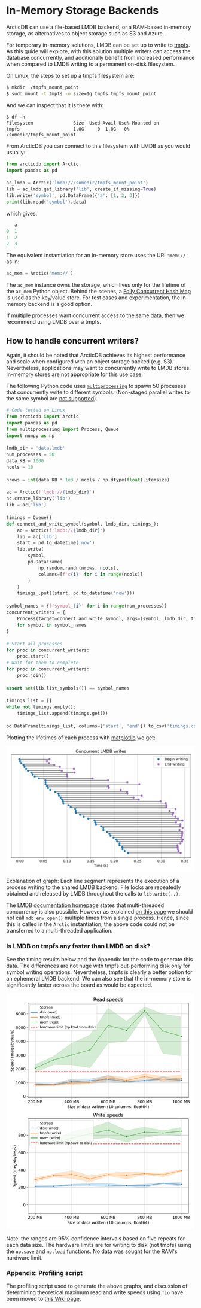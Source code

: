 # In-Memory Storage Backends

ArcticDB can use a file-based LMDB backend, or a RAM-based in-memory storage, as alternatives to object storage such as S3 and Azure.

For temporary in-memory solutions, LMDB can be set up to write to
[tmpfs](https://www.kernel.org/doc/html/latest/filesystems/tmpfs.html). As this guide will explore, with this solution
multiple writers can access the database concurrently, and additionally benefit from increased performance when compared
to LMDB writing to a permanent on-disk filesystem.

On Linux, the steps to set up a tmpfs filesystem are:

```bash
$ mkdir ./tmpfs_mount_point
$ sudo mount -t tmpfs -o size=1g tmpfs tmpfs_mount_point
```

And we can inspect that it is there with:

```
$ df -h
Filesystem               Size  Used Avail Use% Mounted on
tmpfs                    1.0G     0  1.0G   0% /somedir/tmpfs_mount_point
```

From ArcticDB you can connect to this filesystem with LMDB as you would usually:

```py
from arcticdb import Arctic
import pandas as pd

ac_lmdb = Arctic('lmdb:///somedir/tmpfs_mount_point')
lib = ac_lmdb.get_library('lib', create_if_missing=True)
lib.write('symbol', pd.DataFrame({'a': [1, 2, 3]})
print(lib.read('symbol').data)
```

which gives:

```py
   a
0  1
1  2
2  3
```

The equivalent instantiation for an in-memory store uses the URI `'mem://'` as in:

```py
ac_mem = Arctic('mem://')
```

The `ac_mem` instance owns the storage, which lives only for the lifetime of the `ac_mem` Python object. Behind the
scenes, a [Folly Concurrent Hash Map](https://github.com/facebook/folly/blob/main/folly/concurrency/ConcurrentHashMap.h)
is used as the key/value store. For test cases and experimentation, the in-memory backend is a good option.

If multiple processes want concurrent access to the same data, then we recommend using LMDB over a tmpfs.

## How to handle concurrent writers?

Again, it should be noted that ArcticDB achieves its highest performance and scale when configured with an object
storage backed (e.g. S3). Nevertheless, applications may want to concurrently write to LMDB stores. In-memory stores
are not appropriate for this use case.

The following Python code uses [`multiprocessing`](https://docs.python.org/3/library/multiprocessing.html)
to spawn 50 processes that concurrently write to different symbols. (Non-staged parallel writes to the same
symbol are [not supported](parallel_writes.md)).

```py
# Code tested on Linux
from arcticdb import Arctic
import pandas as pd
from multiprocessing import Process, Queue
import numpy as np

lmdb_dir = 'data.lmdb'
num_processes = 50
data_KB = 1000
ncols = 10

nrows = int(data_KB * 1e3 / ncols / np.dtype(float).itemsize)

ac = Arctic(f'lmdb://{lmdb_dir}')
ac.create_library('lib')
lib = ac['lib']

timings = Queue()
def connect_and_write_symbol(symbol, lmdb_dir, timings_):
    ac = Arctic(f'lmdb://{lmdb_dir}')
    lib = ac['lib']
    start = pd.to_datetime('now')
    lib.write(
        symbol,
        pd.DataFrame(
            np.random.randn(nrows, ncols),
            columns=[f'c{i}' for i in range(ncols)]
        )
    )
    timings_.put((start, pd.to_datetime('now')))

symbol_names = {f'symbol_{i}' for i in range(num_processes)}
concurrent_writers = {
    Process(target=connect_and_write_symbol, args=(symbol, lmdb_dir, timings))
    for symbol in symbol_names
}

# Start all processes
for proc in concurrent_writers:
    proc.start()
# Wait for them to complete
for proc in concurrent_writers:
    proc.join()

assert set(lib.list_symbols()) == symbol_names

timings_list = []
while not timings.empty():
    timings_list.append(timings.get())

pd.DataFrame(timings_list, columns=['start', 'end']).to_csv('timings.csv')
```

Plotting the lifetimes of each process with [matplotlib](https://matplotlib.org/) we get:

![](../images/LMDBConcurrency.png)

Explanation of graph: Each line segment represents the execution of a process writing to the shared LMDB backend.
File locks are repeatedly obtained and released by LMDB throughout the calls to `lib.write(..)`.

The LMDB [documentation homepage](http://www.lmdb.tech/doc/index.html) states that multi-threaded concurrency is also
possible. However as explained [on this page](http://www.lmdb.tech/doc/starting.html) we should not call
`mdb_env_open()` multiple times from a single process. Hence, since this is called in the `Arctic` instantiation,
the above code could not be transferred to a multi-threaded application.

### Is LMDB on tmpfs any faster than LMDB on disk?

See the timing results below and the Appendix for the code to generate this data. The differences are not huge with
tmpfs out-performing disk only for symbol writing operations. Nevertheless, tmpfs is clearly a better option for an
ephemeral LMDB backend. We can also see that the in-memory store is significantly faster across the board as would
be expected.

![](../images/LMDBtmpfsDiskMemSpeeds.png)

Note: the ranges are 95% confidence intervals based on five repeats for each data size. The hardware limits are for
writing to disk (not tmpfs) using the `np.save` and `np.load` functions. No data was sought for the RAM's hardware
limit.

### Appendix: Profiling script

The profiling script used to generate the above graphs, and discussion of determining theoretical maximum read
and write speeds using `fio` have been moved to
[this Wiki page](https://github.com/man-group/ArcticDB/wiki/Performance-test-code-and-determining-theoretical-maximum-read-write-speeds).